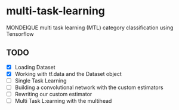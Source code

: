 # multi-task-learning
MONDEIQUE multi task learning (MTL) category classification using Tensorflow

## TODO

- [X] Loading Dataset
- [X] Working with tf.data and the Dataset object
- [ ] Single Task Learning
- [ ] Building a convolutional network with the custom estimators
- [ ] Rewriting our custom estimator
- [ ] Multi Task L:earning with the multihead
